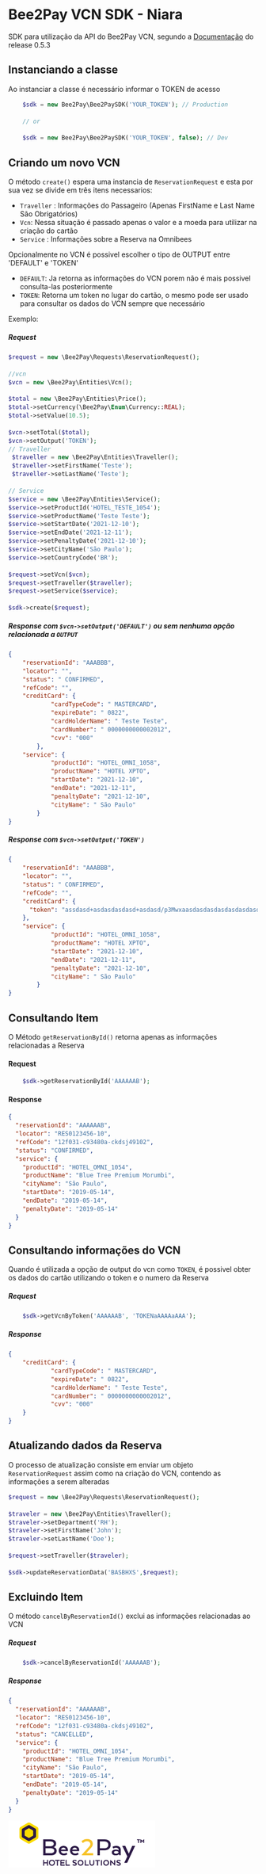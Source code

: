 # Bee2Pay VCN SDK - Niara
SDK para utilização da API do Bee2Pay VCN, segundo a [Documentação](http://niara-api-docs.Bee2Pay.tech/) do release  0.5.3 


## Instanciando a classe
Ao instanciar a classe é necessário informar o TOKEN de acesso

```php
    $sdk = new Bee2Pay\Bee2PaySDK('YOUR_TOKEN'); // Production 
    
    // or
    
    $sdk = new Bee2Pay\Bee2PaySDK('YOUR_TOKEN', false); // Dev
```

## Criando um novo VCN
O método `create()` espera uma instancia de `ReservationRequest` e esta por sua vez se divide em três itens necessarios:
* `Traveller` : Informações do Passageiro (Apenas FirstName e Last Name São Obrigatórios) 
* `Vcn`: Nessa situação é passado apenas o valor e a moeda para utilizar na criação do cartão
* `Service` : Informações sobre a Reserva na Omnibees

Opcionalmente no VCN é possivel escolher o tipo de OUTPUT entre 'DEFAULT' e 'TOKEN'
* `DEFAULT`: Ja retorna as informações do VCN porem não é mais possivel consulta-las posteriormente
* `TOKEN`: Retorna um token no lugar do cartão, o mesmo pode ser usado para consultar os dados do VCN sempre que necessário 

Exemplo:

##### Request

```php
$request = new \Bee2Pay\Requests\ReservationRequest();

//vcn
$vcn = new \Bee2Pay\Entities\Vcn();

$total = new \Bee2Pay\Entities\Price();
$total->setCurrency(\Bee2Pay\Enum\Currency::REAL);
$total->setValue(10.5);

$vcn->setTotal($total);
$vcn->setOutput('TOKEN');
// Traveller
 $traveller = new \Bee2Pay\Entities\Traveller();
 $traveller->setFirstName('Teste');
 $traveller->setLastName('Teste');

// Service
$service = new \Bee2Pay\Entities\Service();
$service->setProductId('HOTEL_TESTE_1054');
$service->setProductName('Teste Teste');
$service->setStartDate('2021-12-10');
$service->setEndDate('2021-12-11');
$service->setPenaltyDate('2021-12-10');
$service->setCityName('São Paulo');
$service->setCountryCode('BR');

$request->setVcn($vcn);
$request->setTraveller($traveller);
$request->setService($service);

$sdk->create($request);
```

##### Response com `$vcn->setOutput('DEFAULT')` ou sem nenhuma opção relacionada a `OUTPUT`
```json
{
    "reservationId": "AAABBB",
    "locator": "",
    "status": " CONFIRMED",
    "refCode": "",
    "creditCard": {
            "cardTypeCode": " MASTERCARD",
            "expireDate": " 0822",
            "cardHolderName": " Teste Teste",
            "cardNumber": " 0000000000002012",
            "cvv": "000"
        },
    "service": {
            "productId": "HOTEL_OMNI_1058",
            "productName": "HOTEL XPTO",
            "startDate": "2021-12-10",
            "endDate": "2021-12-11",
            "penaltyDate": "2021-12-10",
            "cityName": " São Paulo"
        }
}
```

##### Response com `$vcn->setOutput('TOKEN')`
```json
{
    "reservationId": "AAABBB",
    "locator": "",
    "status": " CONFIRMED",
    "refCode": "",
    "creditCard": {
      "token": "assdasd+asdasdasdasd+asdasd/p3Mwxaasdasdasdasdasdasdasdasd"
    },
    "service": {
            "productId": "HOTEL_OMNI_1058",
            "productName": "HOTEL XPTO",
            "startDate": "2021-12-10",
            "endDate": "2021-12-11",
            "penaltyDate": "2021-12-10",
            "cityName": " São Paulo"
        }
}
```

## Consultando Item
O Método `getReservationById()` retorna apenas as informações relacionadas a Reserva
#### Request

```php
    $sdk->getReservationById('AAAAAAB');
```

#### Response
```json
{
  "reservationId": "AAAAAAB",
  "locator": "RES0123456-10",
  "refCode": "12f031-c93480a-ckdsj49102",
  "status": "CONFIRMED",
  "service": {
    "productId": "HOTEL_OMNI_1054",
    "productName": "Blue Tree Premium Morumbi",
    "cityName": "São Paulo",
    "startDate": "2019-05-14",
    "endDate": "2019-05-14",
    "penaltyDate": "2019-05-14"
  }
}
```

## Consultando informações do VCN 
Quando é utilizada a opção de output do vcn como `TOKEN`, é possivel obter os dados do cartão utilizando o token e o numero da Reserva

##### Request
```php
    $sdk->getVcnByToken('AAAAAAB', 'TOKENaAAAAaAAA');
```
##### Response
```json
{
    "creditCard": {
            "cardTypeCode": " MASTERCARD",
            "expireDate": " 0822",
            "cardHolderName": " Teste Teste",
            "cardNumber": " 0000000000002012",
            "cvv": "000"
    }
}
```

## Atualizando dados da Reserva
O processo de atualização consiste em enviar um objeto `ReservationRequest` assim como na criação do VCN, contendo as informações a serem alteradas

```php
$request = new \Bee2Pay\Requests\ReservationRequest();

$traveler = new \Bee2Pay\Entities\Traveller();
$traveler->setDepartment('RH');
$traveler->setFirstName('John');
$traveler->setLastName('Doe');

$request->setTraveller($traveler);

$sdk->updateReservationData('BASBHXS',$request);
```

## Excluindo Item
O método `cancelByReservationId()` exclui as informações relacionadas ao VCN
##### Request
```php
    $sdk->cancelByReservationId('AAAAAAB');
```

##### Response
```json
{
  "reservationId": "AAAAAAB",
  "locator": "RES0123456-10",
  "refCode": "12f031-c93480a-ckdsj49102",
  "status": "CANCELLED",
  "service": {
    "productId": "HOTEL_OMNI_1054",
    "productName": "Blue Tree Premium Morumbi",
    "cityName": "São Paulo",
    "startDate": "2019-05-14",
    "endDate": "2019-05-14",
    "penaltyDate": "2019-05-14"
  }
}
```



![](assets/bee2pay.png)
